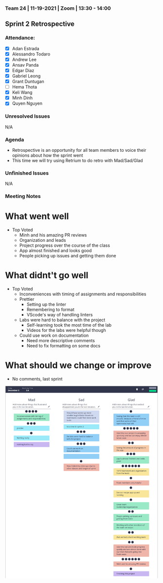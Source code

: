 ### Team 24 | 11-19-2021 | Zoom | 13:30 - 14:00

## Sprint 2 Retrospective

### Attendance:

- [x] Adan Estrada
- [x] Alessandro Todaro
- [x] Andrew Lee
- [x] Ansav Panda
- [x] Edgar Diaz
- [x] Gabriel Leong
- [x] Grant Duntugan
- [ ] Hema Thota
- [x] Keli Wang
- [x] Minh Dinh
- [x] Quyen Nguyen

### Unresolved Issues

N/A

### Agenda

- Retrospective is an opportunity for all team members to voice their opinions about how the sprint went
- This time we will try using Retrium to do retro with Mad/Sad/Glad

### Unfinished Issues

N/A

### Meeting Notes

# What went well

- Top Voted
  - Minh and his amazing PR reviews
  - Organization and leads
  - Project progress over the course of the class
  - App almost finished and looks good
  - People picking up issues and getting them done

# What didnt't go well

- Top Voted
  - Inconveniences with timing of assignments and responsibilities
  - Prettier
    - Setting up the linter
    - Remembering to format
    - VScode's way of handling linters
  - Labs were hard to balance with the project
    - Self-learning took the most time of the lab
    - Videos for the labs were helpful though
  - Could use work on documentation
    - Need more descriptive comments
    - Need to fix formatting on some docs

# What should we change or improve

- No comments, last sprint

![Retrium Image](./meeting-artifacts/retrium-sprint-2.png)
